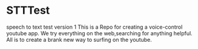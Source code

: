 # STTTest
speech to text test version 1
This is a Repo for creating a voice-control youtube app.
We try everything on the web,searching for anything helpful.
All is to create a brank new way to surfing on the youtube.
